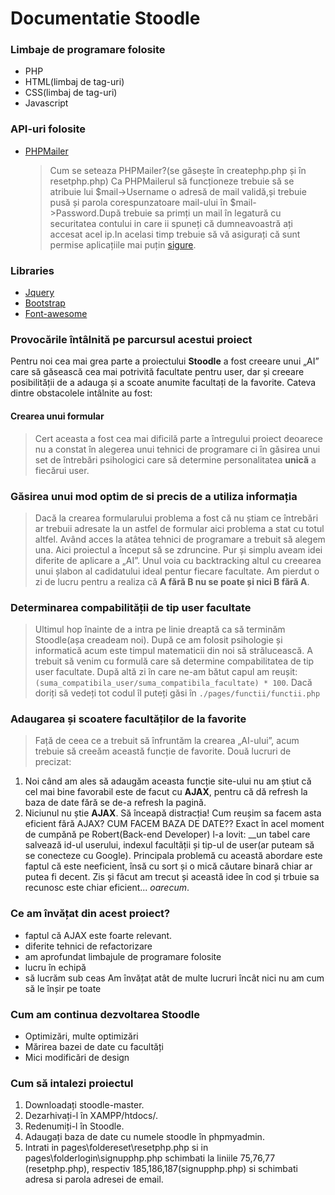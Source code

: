 # Documentatie Stoodle

### Limbaje de programare folosite
- PHP
- HTML(limbaj de tag-uri)
- CSS(limbaj de tag-uri)
- Javascript

### API-uri folosite
- [PHPMailer](https://github.com/PHPMailer/PHPMailer)
    > Cum se seteaza PHPMailer?(se găsește în createphp.php și în resetphp.php)
    Ca PHPMailerul să funcționeze trebuie să se atribuie lui $mail->Username o adresă de mail validă,și trebuie pusă și parola corespunzatoare mail-ului în $mail->Password.După trebuie sa primți un mail în legatură cu securitatea contului in care ii spuneți că dumneavoastră ați accesat acel ip.In acelasi timp trebuie să vă asigurați că sunt permise  aplicațiile mai puțin [sigure](https://myaccount.google.com/security).


### Libraries
- [Jquery](https://jquery.com/)
- [Bootstrap](https://getbootstrap.com/)
- [Font-awesome](https://fontawesome.com/)

### Provocările întâlnită pe parcursul acestui proiect

Pentru noi cea mai grea parte a proiectului __Stoodle__ a fost creeare unui „AI” care să găsească cea mai potrivită facultate pentru user, dar și creeare posibilității de a adauga și a scoate anumite facultați de la favorite. Cateva dintre obstacolele intâlnite au fost:

#### Crearea unui formular
> Cert aceasta a fost cea mai dificilă parte a întregului proiect deoarece nu a constat în alegerea unui tehnici de programare ci în găsirea unui set de întrebări psihologici care să determine personalitatea __unică__ a fiecărui user.
### Găsirea unui mod optim de si precis de a utiliza informația
> Dacă la crearea formularului problema a fost că nu știam ce întrebări ar trebuii adresate la un astfel de formular aici problema a stat cu totul altfel. Având acces la atâtea tehnici de programare a trebuit să alegem una. Aici proiectul a început să se zdruncine. Pur și simplu aveam idei diferite de aplicare a „AI”. Unul voia cu backtracking altul cu creearea unui șlabon al cadidatului ideal pentur fiecare facultate. Am pierdut o zi de lucru pentru a realiza că __A fără B nu se poate și nici B fără A__.
### Determinarea compabilității de tip user facultate
> Ultimul hop înainte de a intra pe linie dreaptă ca să terminăm Stoodle(așa creadeam noi). După ce am folosit psihologie și informatică acum este timpul matematicii din noi să strălucească.
A trebuit să venim cu formulă care să determine compabilitatea de tip user facultate. După altă zi în care ne-am bătut capul am reușit: `(suma_compatibila_user/suma_compatibila_facultate) * 100`. Dacă doriți să vedeți tot codul îl puteți găsi în `./pages/functii/functii.php`
### Adaugarea și scoatere facultăților de la favorite
> Față de ceea ce a trebuit să înfruntăm la crearea „AI-ului”, acum trebuie să creeăm această funcție de favorite. Două lucruri de precizat:
1. Noi când am ales să adaugăm aceasta funcție site-ului nu am știut că cel mai bine favorabil este de facut cu __AJAX__, pentru că dă refresh la baza de date fără se de-a refresh la pagină.
2. Niciunul nu știe __AJAX__.
Să înceapă distracția! Cum reușim sa facem asta eficient fără AJAX? CUM FACEM BAZA DE DATE?? Exact în acel moment de cumpănă pe Robert(Back-end Developer) l-a lovit: __un tabel care salvează id-ul userului, indexul facultății și tip-ul de user(ar puteam să se conecteze cu Google). Principala problemă cu această abordare este faptul că este neeficient, însă cu sort și o mică căutare binară chiar ar putea fi decent. Zis și făcut am trecut și această idee în cod și trbuie sa recunosc este chiar eficient... _oarecum_.

### Ce am învățat din acest proiect?
- faptul că AJAX este foarte relevant.
- diferite tehnici de refactorizare
- am aprofundat limbajule de programare folosite
- lucru în echipă
- să lucrăm sub ceas
Am învățat atât de multe lucruri încât nici nu am cum să le înșir pe toate

### Cum am continua dezvoltarea Stoodle
- Optimizări, multe optimizări
- Mărirea bazei de date cu facultăți
- Mici modificări de design

### Cum să intalezi proiectul
1. Downloadați stoodle-master.
2. Dezarhivați-l în XAMPP/htdocs/.
3. Redenumiți-l în Stoodle.
4. Adaugați baza de date cu numele stoodle în phpmyadmin.
5. Intrati in pages\foldereset\resetphp.php si in pages\folderlogin\signupphp.php schimbati la liniile 75,76,77 (resetphp.php), respectiv 185,186,187(signupphp.php) si schimbati adresa si parola adresei de email.
